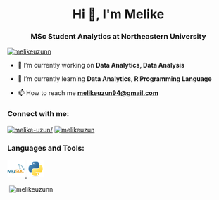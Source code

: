 <h1 align="center">Hi 👋, I'm Melike</h1>
<h3 align="center">MSc Student Analytics at Northeastern University</h3>

<p align="left"> <a href="https://github.com/ryo-ma/github-profile-trophy"><img src="https://github-profile-trophy.vercel.app/?username=melikeuzunn" alt="melikeuzunn" /></a> </p>

- 🔭 I’m currently working on **Data Analytics, Data Analysis**

- 🌱 I’m currently learning **Data Analytics, R Programming Language**

- 📫 How to reach me **melikeuzun94@gmail.com**

<h3 align="left">Connect with me:</h3>
<p align="left">
<a href="https://linkedin.com/in/melike-uzun/" target="blank"><img align="center" src="https://raw.githubusercontent.com/rahuldkjain/github-profile-readme-generator/master/src/images/icons/Social/linked-in-alt.svg" alt="melike-uzun/" height="30" width="40" /></a>
<a href="https://kaggle.com/melikeuzun" target="blank"><img align="center" src="https://raw.githubusercontent.com/rahuldkjain/github-profile-readme-generator/master/src/images/icons/Social/kaggle.svg" alt="melikeuzun" height="30" width="40" /></a>
</p>

<h3 align="left">Languages and Tools:</h3>
<p align="left"> <a href="https://www.mysql.com/" target="_blank" rel="noreferrer"> <img src="https://raw.githubusercontent.com/devicons/devicon/master/icons/mysql/mysql-original-wordmark.svg" alt="mysql" width="40" height="40"/> </a> <a href="https://www.python.org" target="_blank" rel="noreferrer"> <img src="https://raw.githubusercontent.com/devicons/devicon/master/icons/python/python-original.svg" alt="python" width="40" height="40"/> </a> </p>

<p>&nbsp;<img align="center" src="https://github-readme-stats.vercel.app/api?username=melikeuzunn&show_icons=true&locale=en" alt="melikeuzunn" /></p>

